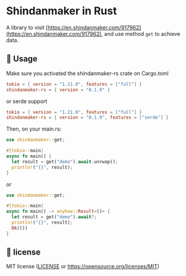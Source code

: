 # Shindanmaker in Rust
A library to visit [https://en.shindanmaker.com/917962](https://en.shindanmaker.com/917962), and use method `get` to achieve data.

## 📔 Usage
Make sure you activated the shindanmaker-rs crate on Cargo.toml
```toml
tokio = { version = "1.21.0", features = ["full"] }
shindanmaker-rs = { version = "0.1.9" }
```
or serde support
```toml
tokio = { version = "1.21.0", features = ["full"] }
shindanmaker-rs = { version = "0.1.9", features = ["serde"] }
```
Then, on your main.rs:
```rust
use shindanmaker::get;

#[tokio::main]
async fn main() {
  let result = get("demo").await.unrwap();
  println!("{}", result);
}
```
or
```rust
use shindanmaker::get;

#[tokio::main]
async fn main() -> anyhow::Result<()> {
  let result = get("demo").await?;
  println!("{}", result);
  Ok(())
}
```

## 📔 license
MIT license ([LICENSE](./LICENSE) or https://opensource.org/licenses/MIT)
